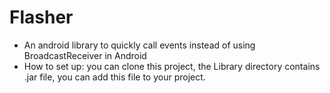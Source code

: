 # Flasher
- An android library to quickly call events instead of using BroadcastReceiver in Android
- How to set up: you can clone this project, the Library directory contains .jar file, you can add this file to your project.
